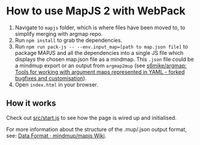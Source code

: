 # How to use MapJS 2 with WebPack

1. Navigate to `mapjs` folder, which is where files have been moved to, to simplify merging with argmap repo.
2. Run `npm install` to grab the dependencies.
3. Run `npm run pack-js -- --env.input_map=[path to map.json file]` to package MAPJS and all the dependencies into a single JS file which displays the chosen map.json file as a mindmap. This `.json` file could be a mindmup export or an output from `argmap2mup` (see [s6mike/argmap: Tools for working with argument maps represented in YAML - forked bugfixes and customisation](https://github.com/s6mike/argmap/tree/master)).
4. Open `index.html` in your browser.

## How it works

Check out [src/start.js](src/start.js) to see how the page is wired up and initialised.

For more information about the structure of the .mup/.json output format, see: [Data Format · mindmup/mapjs Wiki](https://github.com/mindmup/mapjs/wiki/Data-Format).
